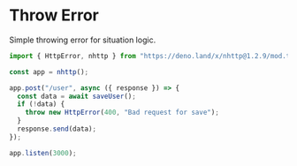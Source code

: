 # Throw Error

Simple throwing error for situation logic.

```js
import { HttpError, nhttp } from "https://deno.land/x/nhttp@1.2.9/mod.ts";

const app = nhttp();

app.post("/user", async ({ response }) => {
  const data = await saveUser();
  if (!data) {
    throw new HttpError(400, "Bad request for save");
  }
  response.send(data);
});

app.listen(3000);
```
